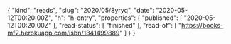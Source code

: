 {
  "kind": "reads",
  "slug": "2020/05/8yryq",
  "date": "2020-05-12T00:20:00Z",
  "h": "h-entry",
  "properties": {
    "published": [
      "2020-05-12T00:20:00Z"
    ],
    "read-status": [
      "finished"
    ],
    "read-of": [
      "https://books-mf2.herokuapp.com/isbn/1841499889"
    ]
  }
}

